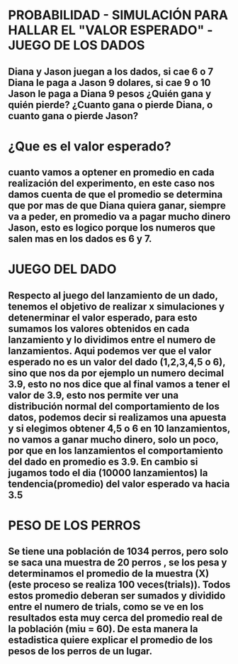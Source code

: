 # PROBABILIDAD - SIMULACIÓN PARA HALLAR EL "VALOR ESPERADO" - JUEGO DE LOS DADOS
## Diana y Jason juegan a los dados, si cae 6 o 7 Diana le paga a Jason 9 dolares, si cae 9 o 10 Jason le paga a Diana 9 pesos ¿Quién gana y quién pierde? ¿Cuanto gana o pierde Diana, o cuanto gana o pierde Jason?

# ¿Que es el valor esperado?
## cuanto vamos a optener en promedio en cada realización del experimento, en este caso nos damos cuenta de que el promedio se determina que por mas de que Diana quiera ganar, siempre va a peder, en promedio va a pagar mucho dinero Jason, esto es logico porque los numeros que salen mas en los dados es 6 y 7. 
## 

# JUEGO DEL DADO
## Respecto al juego del lanzamiento de un dado, tenemos el objetivo de realizar x simulaciones y detenerminar el valor esperado, para esto sumamos los valores obtenidos en cada lanzamiento y lo dividimos entre el numero de lanzamientos. Aqui podemos ver que el valor esperado no es un valor del dado (1,2,3,4,5 o 6), sino que nos da por ejemplo un numero decimal 3.9, esto no nos dice que al final vamos a tener el valor de 3.9, esto nos permite ver una distribución normal del comportamiento de los datos, podemos decir si realizamos una apuesta y si elegimos obtener 4,5 o 6 en 10 lanzamientos, no vamos a ganar mucho dinero, solo un poco, por que en los lanzamientos el comportamiento del dado en promedio es 3.9. En cambio si jugamos todo el dia (10000 lanzamientos) la tendencia(promedio) del valor esperado va hacia 3.5

# PESO DE LOS PERROS
## Se tiene una población de 1034 perros, pero solo se saca una muestra de 20 perros , se los pesa y determinamos el promedio de la muestra (X) (este proceso se realiza 100 veces(trials)). Todos estos promedio deberan ser sumados y dividido entre el numero de trials, como se ve en los resultados esta muy cerca del promedio real de la población (miu = 60). De esta manera la estadistica quiere explicar el promedio de los pesos de los perros de un lugar.